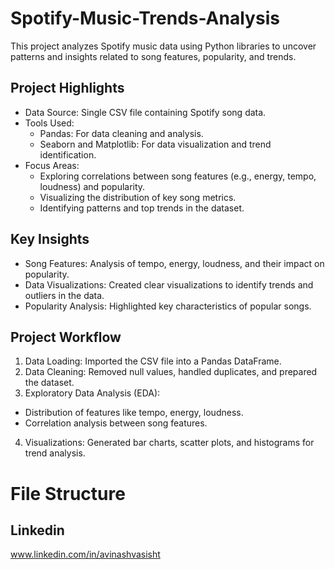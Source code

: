 # Spotify-Music-Trends-Analysis


This project analyzes Spotify music data using Python libraries to uncover patterns and insights related to song features, popularity, and trends.

## Project Highlights
* Data Source: Single CSV file containing Spotify song data.
* Tools Used:
  * Pandas: For data cleaning and analysis.
  * Seaborn and Matplotlib: For data visualization and trend identification.
* Focus Areas:
  * Exploring correlations between song features (e.g., energy, tempo, loudness) and popularity.
  * Visualizing the distribution of key song metrics.
  * Identifying patterns and top trends in the dataset.

## Key Insights
* Song Features: Analysis of tempo, energy, loudness, and their impact on popularity.
* Data Visualizations: Created clear visualizations to identify trends and outliers in the data.
* Popularity Analysis: Highlighted key characteristics of popular songs.

## Project Workflow
1. Data Loading: Imported the CSV file into a Pandas DataFrame.
2. Data Cleaning: Removed null values, handled duplicates, and prepared the dataset.
3. Exploratory Data Analysis (EDA):
  + Distribution of features like tempo, energy, loudness.
  + Correlation analysis between song features.
4. Visualizations: Generated bar charts, scatter plots, and histograms for trend analysis.

# File Structure



## Linkedin 
www.linkedin.com/in/avinashvasisht

